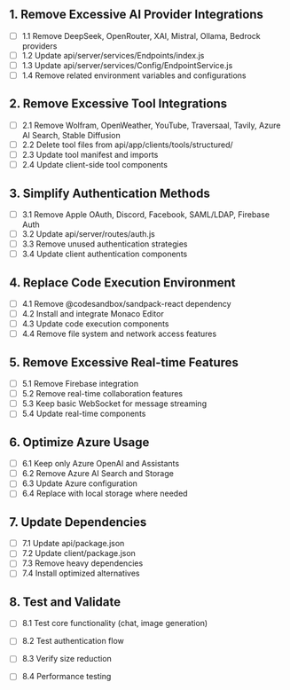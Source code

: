 ## 1. Remove Excessive AI Provider Integrations
- [ ] 1.1 Remove DeepSeek, OpenRouter, XAI, Mistral, Ollama, Bedrock providers
- [ ] 1.2 Update api/server/services/Endpoints/index.js
- [ ] 1.3 Update api/server/services/Config/EndpointService.js
- [ ] 1.4 Remove related environment variables and configurations

## 2. Remove Excessive Tool Integrations
- [ ] 2.1 Remove Wolfram, OpenWeather, YouTube, Traversaal, Tavily, Azure AI Search, Stable Diffusion
- [ ] 2.2 Delete tool files from api/app/clients/tools/structured/
- [ ] 2.3 Update tool manifest and imports
- [ ] 2.4 Update client-side tool components

## 3. Simplify Authentication Methods
- [ ] 3.1 Remove Apple OAuth, Discord, Facebook, SAML/LDAP, Firebase Auth
- [ ] 3.2 Update api/server/routes/auth.js
- [ ] 3.3 Remove unused authentication strategies
- [ ] 3.4 Update client authentication components

## 4. Replace Code Execution Environment
- [ ] 4.1 Remove @codesandbox/sandpack-react dependency
- [ ] 4.2 Install and integrate Monaco Editor
- [ ] 4.3 Update code execution components
- [ ] 4.4 Remove file system and network access features

## 5. Remove Excessive Real-time Features
- [ ] 5.1 Remove Firebase integration
- [ ] 5.2 Remove real-time collaboration features
- [ ] 5.3 Keep basic WebSocket for message streaming
- [ ] 5.4 Update real-time components

## 6. Optimize Azure Usage
- [ ] 6.1 Keep only Azure OpenAI and Assistants
- [ ] 6.2 Remove Azure AI Search and Storage
- [ ] 6.3 Update Azure configuration
- [ ] 6.4 Replace with local storage where needed

## 7. Update Dependencies
- [ ] 7.1 Update api/package.json
- [ ] 7.2 Update client/package.json
- [ ] 7.3 Remove heavy dependencies
- [ ] 7.4 Install optimized alternatives

## 8. Test and Validate
- [ ] 8.1 Test core functionality (chat, image generation)
- [ ] 8.2 Test authentication flow
- [ ] 8.3 Verify size reduction
- [ ] 8.4 Performance testing


